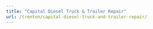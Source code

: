 ```yaml
---
title: "Capital Diesel Truck & Trailer Repair"
url: /trenton/capital-diesel-truck-and-trailer-repair/
---
```

